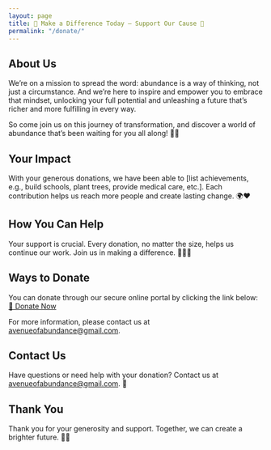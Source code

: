 ```yaml
---
layout: page
title: 🌟 Make a Difference Today – Support Our Cause 🌟
permalink: "/donate/"
---
```


## About Us
We’re on a mission to spread the word: abundance is a way of thinking, not just a circumstance. And we’re here to inspire and empower you to embrace that mindset, unlocking your full potential and unleashing a future that’s richer and more fulfilling in every way.

So come join us on this journey of transformation, and discover a world of abundance that’s been waiting for you all along! 🌈✨

## Your Impact
With your generous donations, we have been able to [list achievements, e.g., build schools, plant trees, provide medical care, etc.]. Each contribution helps us reach more people and create lasting change. 🌍❤️

## How You Can Help
Your support is crucial. Every donation, no matter the size, helps us continue our work. Join us in making a difference. 💪🏽💖

## Ways to Donate
You can donate through our secure online portal by clicking the link below:
[💸 Donate Now](https://ko-fi.com/avenueofabundance)

For more information, please contact us at [avenueofabundance@gmail.com](mailto:avenueofabundance@gmail.com).

## Contact Us
Have questions or need help with your donation? Contact us at [avenueofabundance@gmail.com](mailto:avenueofabundance@gmail.com). 📧

## Thank You
Thank you for your generosity and support. Together, we can create a brighter future. 🌟🙌
